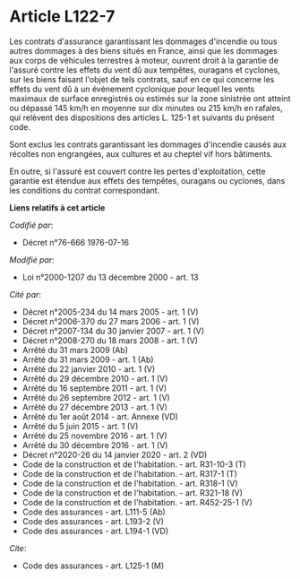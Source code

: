 # Article L122-7

Les contrats d'assurance garantissant les dommages d'incendie ou tous autres dommages à des biens situés en France, ainsi que
les dommages aux corps de véhicules terrestres à moteur, ouvrent droit à la garantie de l'assuré contre les effets du vent dû
aux tempêtes, ouragans et cyclones, sur les biens faisant l'objet de tels contrats, sauf en ce qui concerne les effets du
vent dû à un événement cyclonique pour lequel les vents maximaux de surface enregistrés ou estimés sur la zone sinistrée ont
atteint ou dépassé 145 km/h en moyenne sur dix minutes ou 215 km/h en rafales, qui relèvent des dispositions des articles L.
125-1 et suivants du présent code.

Sont exclus les contrats garantissant les dommages d'incendie causés aux récoltes non engrangées, aux cultures et au cheptel
vif hors bâtiments.

En outre, si l'assuré est couvert contre les pertes d'exploitation, cette garantie est étendue aux effets des tempêtes,
ouragans ou cyclones, dans les conditions du contrat correspondant.

**Liens relatifs à cet article**

_Codifié par_:

  - Décret n°76-666 1976-07-16

_Modifié par_:

  - Loi n°2000-1207 du 13 décembre 2000 - art. 13

_Cité par_:

  - Décret n°2005-234 du 14 mars 2005 - art. 1 (V)
  - Décret n°2006-370 du 27 mars 2006 - art. 1 (V)
  - Décret n°2007-134 du 30 janvier 2007 - art. 1 (V)
  - Décret n°2008-270 du 18 mars 2008 - art. 1 (V)
  - Arrêté du 31 mars 2009 (Ab)
  - Arrêté du 31 mars 2009 - art. 1 (Ab)
  - Arrêté du 22 janvier 2010 - art. 1 (V)
  - Arrêté du 29 décembre 2010 - art. 1 (V)
  - Arrêté du 16 septembre 2011 - art. 1 (V)
  - Arrêté du 26 septembre 2012 - art. 1 (V)
  - Arrêté du 27 décembre 2013 - art. 1 (V)
  - Arrêté du 1er août 2014 - art. Annexe (VD)
  - Arrêté du 5 juin 2015 - art. 1 (V)
  - Arrêté du 25 novembre 2016 - art. 1 (V)
  - Arrêté du 30 décembre 2016 - art. 1 (V)
  - Décret n°2020-26 du 14 janvier 2020 - art. 2 (VD)
  - Code de la construction et de l'habitation. - art. R31-10-3 (T)
  - Code de la construction et de l'habitation. - art. R317-1 (T)
  - Code de la construction et de l'habitation. - art. R318-1 (V)
  - Code de la construction et de l'habitation. - art. R321-18 (V)
  - Code de la construction et de l'habitation. - art. R452-25-1 (V)
  - Code des assurances - art. L111-5 (Ab)
  - Code des assurances - art. L193-2 (V)
  - Code des assurances - art. L194-1 (VD)

_Cite_:

  - Code des assurances - art. L125-1 (M)
